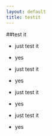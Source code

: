 ```yaml
---
layout: default
title: testit
---
```


##test it

* just test it

* yes

* just test it

* yes

* just test it

* yes

* just test it

* yes

